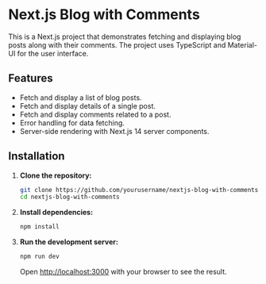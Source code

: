 # Next.js Blog with Comments

This is a Next.js project that demonstrates fetching and displaying blog posts along with their comments. The project uses TypeScript and Material-UI for the user interface.

## Features

- Fetch and display a list of blog posts.
- Fetch and display details of a single post.
- Fetch and display comments related to a post.
- Error handling for data fetching.
- Server-side rendering with Next.js 14 server components.

## Installation

1. **Clone the repository:**

    ```bash
    git clone https://github.com/yourusername/nextjs-blog-with-comments.git
    cd nextjs-blog-with-comments
    ```

2. **Install dependencies:**

    ```bash
    npm install
    ```

3. **Run the development server:**

    ```bash
    npm run dev
    ```

    Open [http://localhost:3000](http://localhost:3000) with your browser to see the result.


